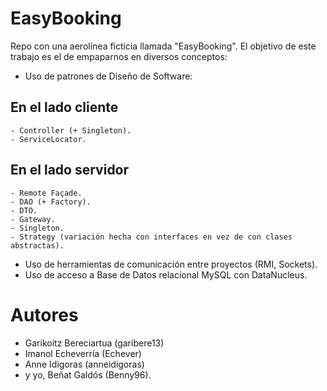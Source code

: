 # EasyBooking

Repo con una aerolínea ficticia llamada "EasyBooking". El objetivo de este trabajo es el de empaparnos en diversos conceptos:

- Uso de patrones de Diseño de Software:

## En el lado cliente

	- Controller (+ Singleton).
	- ServiceLocator.

## En el lado servidor

	- Remote Façade.
	- DAO (+ Factory).
	- DTO.
	- Gateway.
	- Singleton.
	- Strategy (variación hecha con interfaces en vez de con clases abstractas).

- Uso de herramientas de comunicación entre proyectos (RMI, Sockets).
- Uso de acceso a Base de Datos relacional MySQL con DataNucleus.

# Autores

- Garikoitz Bereciartua (garibere13) 
- Imanol Echeverría (Echever)
- Anne Idigoras (anneidigoras)
- y yo, Beñat Galdós (Benny96). 